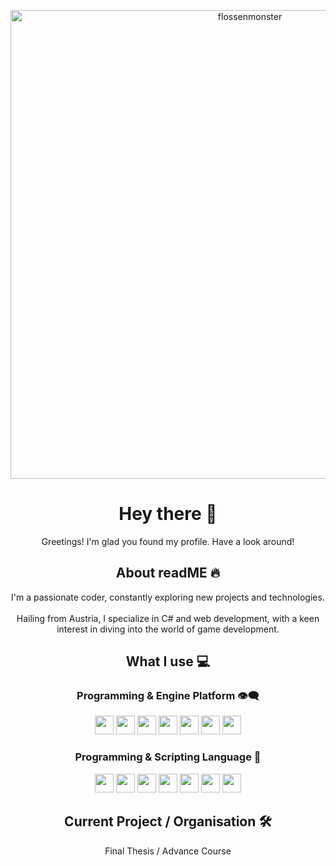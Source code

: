 <p align="center">
  <img alt="flossenmonster" src="https://i.imgur.com/A50djuy.png" width="750" />
</p>

<h1 align="center">
  Hey there 👋
</h1>

<p align="center">
  Greetings! I'm glad you found my profile. Have a look around!
</p>

<h2 align="center">
  About readME 🔥
</h2>

<p align="center">
I'm a passionate coder, constantly exploring new projects and technologies. <br></br>
Hailing from Austria, I specialize in C# and web development, with a keen interest in diving into the world of game development.
</p>

<h2 align="center">
  What I use 💻
</h2>

<h3 align="center">
  Programming & Engine Platform 👁‍🗨
</h3>

<p align="center">
<img src="https://code.visualstudio.com/assets/images/code-stable.png" height=30px> <img src="https://static.wikia.nocookie.net/logopedia/images/e/ec/Microsoft_Visual_Studio_2022.svg/revision/latest?cb=20211027141551" height=30px> <img src="https://upload.wikimedia.org/wikipedia/commons/thumb/9/9c/IntelliJ_IDEA_Icon.svg/512px-IntelliJ_IDEA_Icon.svg.png" height=30px> <img src="https://icon.icepanel.io/Technology/svg/SQL-Developer.svg" height=30px> <img src="https://upload.wikimedia.org/wikipedia/de/thumb/1/1f/Logo_MySQL.svg/800px-Logo_MySQL.svg.png?20070907102438" height=30px> <img src="https://godotengine.org/assets/press/icon_color.png" height=30px> <img src="https://cdn.sanity.io/images/fuvbjjlp/production/aa5ce86e0add266e09ffa222609af4cc94befc7b-250x282.png" height=30px>
</p>

<h3 align="center">
  Programming & Scripting Language 🥓
</h3>

<p align="center">
<img src="https://upload.wikimedia.org/wikipedia/commons/thumb/d/d2/C_Sharp_Logo_2023.svg/1024px-C_Sharp_Logo_2023.svg.png" height=30px> <img src="https://upload.wikimedia.org/wikipedia/commons/thumb/4/4c/Typescript_logo_2020.svg/512px-Typescript_logo_2020.svg.png?20221110153201" height=30px> <img src="https://upload.wikimedia.org/wikipedia/de/thumb/e/e1/Java-Logo.svg/100px-Java-Logo.svg.png" height=30px> <img src="https://upload.wikimedia.org/wikipedia/commons/thumb/3/38/HTML5_Badge.svg/1024px-HTML5_Badge.svg.png" height=30px> <img src="https://upload.wikimedia.org/wikipedia/commons/thumb/6/62/CSS3_logo.svg/1024px-CSS3_logo.svg.png" height=30px> <img src="https://upload.wikimedia.org/wikipedia/commons/thumb/c/c3/Python-logo-notext.svg/935px-Python-logo-notext.svg.png" height=30px> <img src="https://cdn-icons-png.flaticon.com/128/2772/2772128.png" height=30px>
</p>

<h2 align="center">
  Current Project / Organisation 🛠️
</h2>

<p align="center"> 
  Final Thesis / Advance Course
</p>

